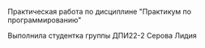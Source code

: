 Практическая работа по дисциплине "Практикум по программированию"

Выполнила студентка группы ДПИ22-2 Серова Лидия